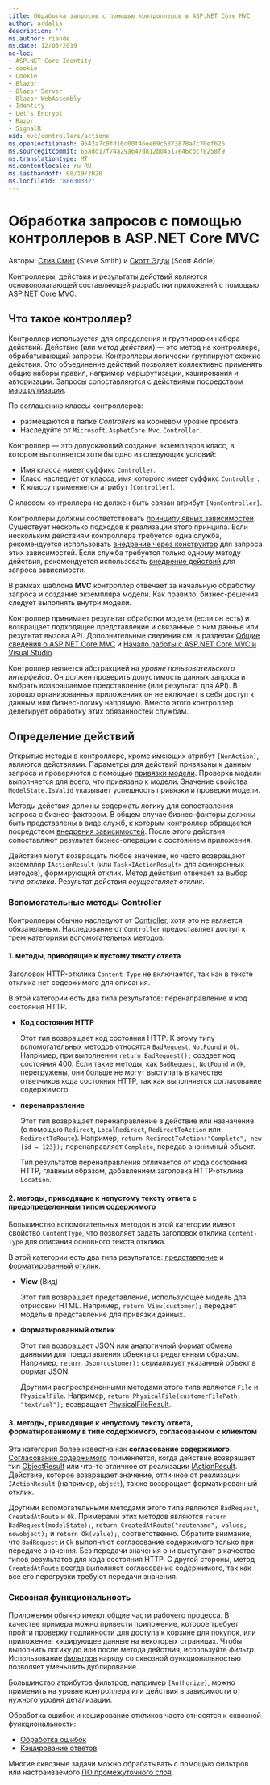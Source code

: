 ```yaml
---
title: Обработка запросов с помощью контроллеров в ASP.NET Core MVC
author: ardalis
description: ''
ms.author: riande
ms.date: 12/05/2019
no-loc:
- ASP.NET Core Identity
- cookie
- Cookie
- Blazor
- Blazor Server
- Blazor WebAssembly
- Identity
- Let's Encrypt
- Razor
- SignalR
uid: mvc/controllers/actions
ms.openlocfilehash: 9542a7c0fd16c00f46ee69c5873878a7c70ef626
ms.sourcegitcommit: 65add17f74a29a647d812b04517e46cbc78258f9
ms.translationtype: MT
ms.contentlocale: ru-RU
ms.lasthandoff: 08/19/2020
ms.locfileid: "88630332"
---
```

# <a name="handle-requests-with-controllers-in-aspnet-core-mvc"></a>Обработка запросов с помощью контроллеров в ASP.NET Core MVC

Авторы: [Стив Смит](https://ardalis.com/) (Steve Smith) и [Скотт Эдди](https://github.com/scottaddie) (Scott Addie)

Контроллеры, действия и результаты действий являются основополагающей составляющей разработки приложений с помощью ASP.NET Core MVC.

## <a name="what-is-a-controller"></a>Что такое контроллер?

Контроллер используется для определения и группировки набора действий. Действие (или *метод действия*) — это метод на контроллере, обрабатывающий запросы. Контроллеры логически группируют схожие действия. Это объединение действий позволяет коллективно применять общие наборы правил, например маршрутизации, кэширования и авторизации. Запросы сопоставляются с действиями посредством [маршрутизации](xref:mvc/controllers/routing).

По соглашению классы контроллеров:

* размещаются в папке *Controllers* на корневом уровне проекта.
* Наследуйте от `Microsoft.AspNetCore.Mvc.Controller`.

Контроллер — это допускающий создание экземпляров класс, в котором выполняется хотя бы одно из следующих условий:

* Имя класса имеет суффикс `Controller`.
* Класс наследует от класса, имя которого имеет суффикс `Controller`.
* К классу применяется атрибут `[Controller]`.

С классом контроллера не должен быть связан атрибут `[NonController]`.

Контроллеры должны соответствовать [принципу явных зависимостей](/dotnet/standard/modern-web-apps-azure-architecture/architectural-principles#explicit-dependencies). Существует несколько подходов к реализации этого принципа. Если нескольким действиям контроллера требуется одна служба, рекомендуется использовать [внедрение через конструктор](xref:mvc/controllers/dependency-injection#constructor-injection) для запроса этих зависимостей. Если служба требуется только одному методу действия, рекомендуется использовать [внедрение действий](xref:mvc/controllers/dependency-injection#action-injection-with-fromservices) для запроса зависимости.

В рамках шаблона **M****V****C** контроллер отвечает за начальную обработку запроса и создание экземпляра модели. Как правило, бизнес-решения следует выполнять внутри модели.

Контроллер принимает результат обработки модели (если он есть) и возвращает подходящее представление и связанные с ним данные или результат вызова API. Дополнительные сведения см. в разделах [Общие сведения о ASP.NET Core MVC](xref:mvc/overview) и [Начало работы с ASP.NET Core MVC и Visual Studio](xref:tutorials/first-mvc-app/start-mvc).

Контроллер является абстракцией на *уровне пользовательского интерфейса*. Он должен проверить допустимость данных запроса и выбрать возвращаемое представление (или результат для API). В хорошо организованных приложениях он не включает в себя доступ к данным или бизнес-логику напрямую. Вместо этого контроллер делегирует обработку этих обязанностей службам.

## <a name="defining-actions"></a>Определение действий

Открытые методы в контроллере, кроме имеющих атрибут `[NonAction]`, являются действиями. Параметры для действий привязаны к данным запроса и проверяются с помощью [привязки модели](xref:mvc/models/model-binding). Проверка модели выполняется для всего, что привязано к модели. Значение свойства `ModelState.IsValid` указывает успешность привязки и проверки модели.

Методы действия должны содержать логику для сопоставления запроса с бизнес-фактором. В общем случае бизнес-факторы должны быть представлены в виде служб, к которым контроллер обращается посредством [внедрения зависимостей](xref:mvc/controllers/dependency-injection). После этого действия сопоставляют результат бизнес-операции с состоянием приложения.

Действия могут возвращать любое значение, но часто возвращают экземпляр `IActionResult` (или `Task<IActionResult>` для асинхронных методов), формирующий отклик. Метод действия отвечает за выбор *типа отклика*. Результат действия *осуществляет отклик*.

### <a name="controller-helper-methods"></a>Вспомогательные методы Controller

Контроллеры обычно наследуют от [Controller](/dotnet/api/microsoft.aspnetcore.mvc.controller), хотя это не является обязательным. Наследование от `Controller` предоставляет доступ к трем категориям вспомогательных методов:

#### <a name="1-methods-resulting-in-an-empty-response-body"></a>1. методы, приводящие к пустому тексту ответа

Заголовок HTTP-отклика `Content-Type` не включается, так как в тексте отклика нет содержимого для описания.

В этой категории есть два типа результатов: перенаправление и код состояния HTTP.

* **Код состояния HTTP**

    Этот тип возвращает код состояния HTTP. К этому типу вспомогательных методов относятся `BadRequest`, `NotFound` и `Ok`. Например, при выполнении `return BadRequest();` создает код состояния 400. Если такие методы, как `BadRequest`, `NotFound` и `Ok`, перегружены, они больше не могут выступать в качестве ответчиков кода состояния HTTP, так как выполняется согласование содержимого.

* **перенаправление**

    Этот тип возвращает перенаправление в действие или назначение (с помощью `Redirect`, `LocalRedirect`, `RedirectToAction` или `RedirectToRoute`). Например, `return RedirectToAction("Complete", new {id = 123});` перенаправляет `Complete`, передав анонимный объект.

    Тип результатов перенаправления отличается от кода состояния HTTP, главным образом, добавлением заголовка HTTP-отклика `Location`.

#### <a name="2-methods-resulting-in-a-non-empty-response-body-with-a-predefined-content-type"></a>2. методы, приводящие к непустому тексту ответа с предопределенным типом содержимого

Большинство вспомогательных методов в этой категории имеют свойство `ContentType`, что позволяет задать заголовок отклика `Content-Type` для описания основного текста отклика.

В этой категории есть два типа результатов: [представление](xref:mvc/views/overview) и [форматированный отклик](xref:web-api/advanced/formatting).

* **View** (Вид)

    Этот тип возвращает представление, использующее модель для отрисовки HTML. Например, `return View(customer);` передает модель в представление для привязки данных.

* **Форматированный отклик**

    Этот тип возвращает JSON или аналогичный формат обмена данными для представления объекта определенным образом. Например, `return Json(customer);` сериализует указанный объект в формат JSON.
    
    Другими распространенными методами этого типа являются `File` и `PhysicalFile`. Например, `return PhysicalFile(customerFilePath, "text/xml");` возвращает [PhysicalFileResult](/dotnet/api/microsoft.aspnetcore.mvc.physicalfileresult).

#### <a name="3-methods-resulting-in-a-non-empty-response-body-formatted-in-a-content-type-negotiated-with-the-client"></a>3. методы, приводящие к непустому тексту ответа, форматированному в типе содержимого, согласованном с клиентом

Эта категория более известна как **согласование содержимого**. [Согласование содержимого](xref:web-api/advanced/formatting#content-negotiation) применяется, когда действие возвращает тип [ObjectResult](/dotnet/api/microsoft.aspnetcore.mvc.objectresult) или что-то отличное от реализации [IActionResult](/dotnet/api/microsoft.aspnetcore.mvc.iactionresult). Действие, которое возвращает значение, отличное от реализации `IActionResult` (например, `object`), также возвращает форматированный отклик.

Другими вспомогательными методами этого типа являются `BadRequest`, `CreatedAtRoute` и `Ok`. Примерами этих методов являются `return BadRequest(modelState);`, `return CreatedAtRoute("routename", values, newobject);` и `return Ok(value);`, соответственно. Обратите внимание, что `BadRequest` и `Ok` выполняют согласование содержимого только при передаче значения. Без передачи значения они выступают в качестве типов результатов для кода состояния HTTP. С другой стороны, метод `CreatedAtRoute` всегда выполняет согласование содержимого, так как все его перегрузки требуют передачи значения.

### <a name="cross-cutting-concerns"></a>Сквозная функциональность

Приложения обычно имеют общие части рабочего процесса. В качестве примера можно привести приложение, которое требует пройти проверку подлинности для доступа к корзине для покупок, или приложение, кэширующее данные на некоторых страницах. Чтобы выполнить логику до или после метода действия, используйте *фильтр*. Использование [фильтров](xref:mvc/controllers/filters) наряду со сквозной функциональностью позволяет уменьшить дублирование.

Большинство атрибутов фильтров, например `[Authorize]`, можно применить на уровне контроллера или действия в зависимости от нужного уровня детализации.

Обработка ошибок и кэширование откликов часто относятся к сквозной функциональности:
* [Обработка ошибок](xref:mvc/controllers/filters#exception-filters)
* [Кэширование ответов](xref:performance/caching/response)

Многие сквозные задачи можно обрабатывать с помощью фильтров или настраиваемого [ПО промежуточного слоя](xref:fundamentals/middleware/index).
